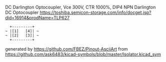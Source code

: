 DC Darlington Optocoupler, Vce 300V, CTR 1000%, DIP4
NPN Darlington DC Optocoupler
https://toshiba.semicon-storage.com/info/docget.jsp?did=16914&prodName=TLP627


	  +---------+
	~ |[1]   [4]| ~
	~ |[2]   [3]| ~
	  +---------+


generated by https://github.com/FBEZ/Pinout-AsciiArt from https://github.com/ask6483/kicad-symbols/blob/master/Isolator.kicad_sym